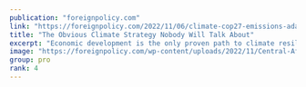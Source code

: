 ```yaml
---
publication: "foreignpolicy.com"
link: "https://foreignpolicy.com/2022/11/06/climate-cop27-emissions-adaptation-development-energy-africa-developing-countries-global-south/"
title: "The Obvious Climate Strategy Nobody Will Talk About"
excerpt: "Economic development is the only proven path to climate resilience."
image: "https://foreignpolicy.com/wp-content/uploads/2022/11/Central-Africa-Flood-GettyImages-1178775661.jpg?w=1000"
group: pro
rank: 4
---
```

